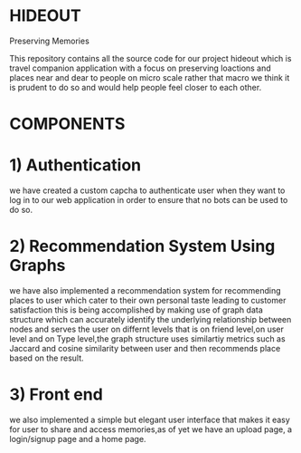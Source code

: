 # HIDEOUT
Preserving Memories

This repository contains all the source code for our project hideout which is travel companion application with a focus on preserving loactions and places near and dear to people on micro scale rather that macro we think it is prudent to do so and would help people feel closer to each other.

# COMPONENTS

# 1) Authentication
we have created a custom capcha to authenticate user when they want to log in to our web application in order to ensure that no bots can be used to do so.

# 2) Recommendation System Using Graphs

we have also implemented a recommendation system for recommending places to user which cater to their own personal taste leading to customer satisfaction this is being accomplished by making use of graph data structure which can accurately identify the underlying relationship between nodes and serves the user on differnt levels that is on friend level,on user level and on Type level,the graph structure uses similartiy metrics such as Jaccard and cosine similarity between user and then recommends place based on the result.

# 3) Front end

we also implemented a simple but elegant user interface that makes it easy for user to share and access memories,as of yet we have an upload page, a login/signup page and a home page.
